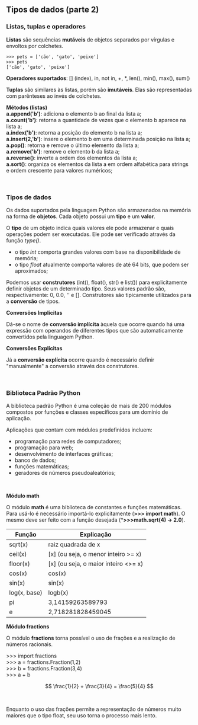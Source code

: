 ## Tipos de dados (parte 2)

### Listas, tuplas e operadores

**Listas** são sequências **mutáveis** de objetos separados por vírgulas e envoltos por colchetes.

```
>>> pets = ['cão', 'gato', 'peixe']
>>> pets
['cão', 'gato', 'peixe']
```

**Operadores suportados**: [] (index), in, not in, +, *, len(), min(), max(), sum()

**Tuplas** são similares às listas, porém são **imutáveis**. Elas são representadas com parênteses ao invés de colchetes.

**Métodos (listas)**  
**a.append('b')**: adiciona o elemento b ao final da lista a;   
**a.count('b')**: retorna a quantidade de vezes que o elemento b aparece na lista a;  
**a.index('b')**: retorna a posição do elemento b na lista a;  
**a.insert(2,'b')**: insere o elemento b em uma determinada posição na lista a;  
**a.pop()**: retorna e remove o último elemento da lista a;   
**a.remove('b')**: remove o elemento b da lista a;  
**a.reverse()**: inverte a ordem dos elementos da lista a;  
**a.sort()**: organiza os elementos da lista a em ordem alfabética para strings e ordem crescente para valores numéricos;

<br>

### Tipos de dados

Os dados suportados pela linguagem Python são armazenados na memória na forma de **objetos**. Cada objeto possui um **tipo** e um **valor**. 

O **tipo** de um objeto indica quais valores ele pode armazenar e quais operações podem ser executadas. Ele pode ser verificado através da função *type()*.
- o tipo *int* comporta grandes valores com base na disponibilidade de memória;
- o tipo *float* atualmente comporta valores de até 64 bits, que podem ser aproximados;

Podemos usar **construtores** (int(), float(), str() e list()) para explicitamente definir objetos de um determinado tipo. Seus valores padrão são, respectivamente: 0, 0.0, '' e []. Construtores são tipicamente utilizados para a **conversão** de tipos.

**Conversões Implícitas**

Dá-se o nome de **conversão implícita** àquela que ocorre quando há uma expressão com operandos de diferentes tipos que são automaticamente convertidos pela linguagem Python. 

**Conversões Explícitas**

Já a **conversão explícita** ocorre quando é necessário definir "manualmente" a conversão através dos construtores.

<br>

### Biblioteca Padrão Python

A biblioteca padrão Python é uma coleção de mais de 200 módulos compostos por funções e classes específicos para um domínio de aplicação.  

Aplicações que contam com módulos predefinidos incluem:
- programação para redes de computadores;
- programação para web;
- desenvolvimento de interfaces gráficas;
- banco de dados;
- funções matemáticas;
- geradores de números pseudoaleatórios;

<br>

**Módulo math**

O módulo **math** é uma biblioteca de constantes e funções matemáticas. Para usá-lo é necessário importá-lo explicitamente (**>>> import math**). O mesmo deve ser feito com a função desejada (***>>>math.sqrt(4) -> 2.0**).

| Função | Explicação |
| --- | --- |
| sqrt(x) | raiz quadrada de x |
| ceil(x) | [x] (ou seja, o menor inteiro >= x) |
| floor(x) | [x] (ou seja, o maior inteiro <>= x) |
| cos(x) | cos(x) |
| sin(x) | sin(x) |
| log(x, base) | logb(x) |
| pi | 3,14159263589793 |
| e | 2,718281828459045 |

**Módulo fractions**

O módulo **fractions** torna possível o uso de frações e a realização de números racionais. 

\>>> import fractions  
\>>> a = fractions.Fraction(1,2)  
\>>> b = fractions.Fraction(3,4)   
\>>> a + b


$$
\frac{1}{2} + \frac{3}{4} = \frac{5}{4}
$$

<br>

Enquanto o uso das frações permite a representação de números muito maiores que o tipo float, seu uso torna o processo mais lento.